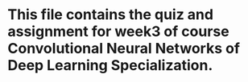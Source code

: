 # This file contains the quiz and assignment for week3 of course Convolutional Neural Networks of Deep Learning Specialization.
